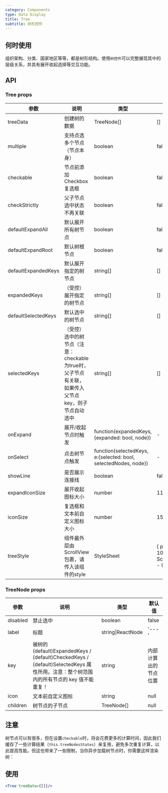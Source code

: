 ```yaml
---
category: Components
type: Data Display
title: Tree
subtitle: 树形控件
---
```


## 何时使用

组织架构、分类、国家地区等等，都是树形结构。使用`树控件`可以完整展现其中的层级关系，并具有展开收起选择等交互功能。

## API

### Tree props

| 参数       | 说明                                      | 类型       | 默认值 |
|-----------|------------------------------------------|------------|--------|
|treeData | 创建树的数据 | TreeNode[] | [] |
|multiple | 支持点选多个节点（节点本身） | boolean | false |
|checkable | 节点前添加 Checkbox 复选框 | boolean | false |
|checkStrictly | 父子节点选中状态不再关联 | boolean | false | 
|defaultExpandAll | 默认展开所有树节点 | boolean | false |
|defaultExpandRoot | 默认树根节点 | boolean | false |
|defaultExpandedKeys | 默认展开指定的树节点 | string[] | [] |
|expandedKeys | （受控）展开指定的树节点 | string[] | [] |
|defaultSelectedKeys | 默认选中的树节点 | string[] | [] |
|selectedKeys | （受控）选中的树节点（注意：checkable为true时，父子节点有关联，如果传入父节点key，则子节点自动选中 | string[] | [] |
|onExpand | 展开/收起节点时触发 | function(expandedKeys, {expanded: bool, node}) | - |
|onSelect | 点击树节点触发 | function(selectedKeys, e:{selected: bool, selectedNodes, node}) | - |
|showLine | 是否展示连接线 | boolean | false | 
|expandIconSize | 展开收起图标大小 | number | 11 | 
|iconSize | 复选框和文本前自定义图标大小 | number | 15 | 
|treeStyle | 组件最外层由ScrollView包裹，请传入该组件的style | StyleSheet | { padding: 10,height: ScreenHeight - 90} | 

### TreeNode props

| 参数       | 说明                                      | 类型       | 默认值 |
|-----------|------------------------------------------|------------|--------|
|disabled | 禁止选中 | boolean | false |
|label | 标题 | string\|ReactNode | '---' |
|key | 被树的 (default)ExpandedKeys / (default)CheckedKeys / (default)SelectedKeys 属性所用。注意：整个树范围内的所有节点的 key 值不能重复！ | string | 内部计算出的节点位置 |
|icon | 文本前自定义图标 | string | null |
|children | 树节点的子节点 | TreeNode[] | null |

## 注意

树节点可以有很多，但在设置`checkable`时，将会花费更多的计算时间，因此我们缓存了一些计算结果（`this.treeNodesStates`）来复用，避免多次重复计算，以此提高性能。但这也带来了一些限制，当你异步加载树节点时，你需要这样渲染树：

## 使用
```jsx
<Tree treeData={[]}/>
```
